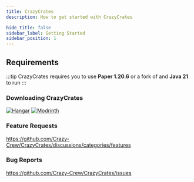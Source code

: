 ```yaml
---
title: CrazyCrates
description: How to get started with CrazyCrates

hide_title: false
sidebar_label: Getting Started
sidebar_position: 1
---
```

## Requirements
:::tip
CrazyCrates requires you to use **Paper 1.20.6** or a fork of and **Java 21** to run
:::

### Downloading CrazyCrates
[![Hangar](https://raw.githubusercontent.com/intergrav/devins-badges/v3/assets/cozy-minimal/available/hangar_64h.png)](https://hangar.papermc.io/CrazyCrew/CrazyCrates)
[![Modrinth](https://raw.githubusercontent.com/intergrav/devins-badges/v3/assets/cozy-minimal/available/modrinth_64h.png)](https://modrinth.com/plugin/crazycrates)

### Feature Requests
https://github.com/Crazy-Crew/CrazyCrates/discussions/categories/features

### Bug Reports
https://github.com/Crazy-Crew/CrazyCrates/issues
